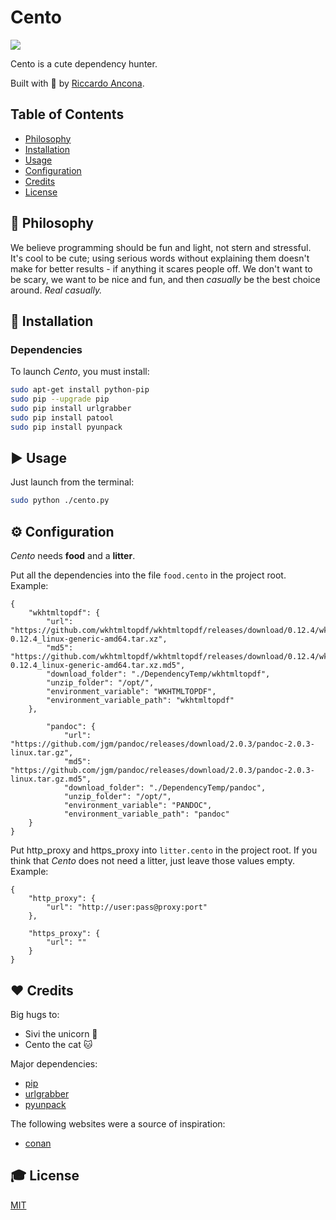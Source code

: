 # Cento

![](https://www.rd.com/wp-content/uploads/2016/04/06-cat-wants-to-tell-you-gift.jpg)

Cento is a cute dependency hunter.

Built with 💜 by [Riccardo Ancona](https://github.com/raasoft).

## Table of Contents
- [Philosophy](#philosophy)
- [Installation](#installation)
- [Usage](#usage)
- [Configuration](#configuration)
- [Credits](#credits)
- [License](#license)

## 🐣 Philosophy

We believe programming should be fun and light, not stern and stressful. It's cool to be cute; using serious words without explaining them doesn't make for better results - if anything it scares people off. We don't want to be scary, we want to be nice and fun, and then _casually_ be the best choice around. _Real casually._

## 💾 Installation

### Dependencies

To launch *Cento*, you must install:

```bash
sudo apt-get install python-pip
sudo pip --upgrade pip
sudo pip install urlgrabber
sudo pip install patool
sudo pip install pyunpack
```

## ▶️ Usage

Just launch from the terminal:

```bash
sudo python ./cento.py
```

## ⚙ Configuration

_Cento_ needs **food** and a **litter**.

Put all the dependencies into the file `food.cento` in the project root. Example:

```
{
    "wkhtmltopdf": {
        "url": "https://github.com/wkhtmltopdf/wkhtmltopdf/releases/download/0.12.4/wkhtmltox-0.12.4_linux-generic-amd64.tar.xz", 
        "md5": "https://github.com/wkhtmltopdf/wkhtmltopdf/releases/download/0.12.4/wkhtmltox-0.12.4_linux-generic-amd64.tar.xz.md5", 
        "download_folder": "./DependencyTemp/wkhtmltopdf", 
        "unzip_folder": "/opt/", 
        "environment_variable": "WKHTMLTOPDF", 
        "environment_variable_path": "wkhtmltopdf"
    },

        "pandoc": {
            "url": "https://github.com/jgm/pandoc/releases/download/2.0.3/pandoc-2.0.3-linux.tar.gz", 
            "md5": "https://github.com/jgm/pandoc/releases/download/2.0.3/pandoc-2.0.3-linux.tar.gz.md5", 
            "download_folder": "./DependencyTemp/pandoc", 
            "unzip_folder": "/opt/", 
            "environment_variable": "PANDOC", 
            "environment_variable_path": "pandoc"
    }
}
```

Put http_proxy and https_proxy into `litter.cento` in the project root. If you think that _Cento_ does not need a litter, just leave those values empty. Example:

```
{
    "http_proxy": {
        "url": "http://user:pass@proxy:port"
    },

    "https_proxy": {
        "url": ""
    }
}
```


## ❤ Credits

Big hugs to:

* Sivi the unicorn 💛
* Cento the cat 🐱

Major dependencies:

* [pip](https://pypi.python.org/pypi/pip)
* [urlgrabber](http://urlgrabber.baseurl.org/)
* [pyunpack](https://pypi.python.org/pypi/pyunpack)

The following websites were a source of inspiration:

* [conan](https://www.conan.io/)

## 🎓 License

[MIT](http://webpro.mit-license.org/)

